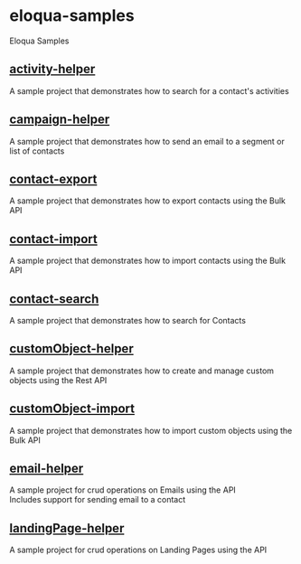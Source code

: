 eloqua-samples
=========================

Eloqua Samples

## [activity-helper](https://github.com/fredsakr/eloqua-samples/tree/master/activity-helper)
A sample project that demonstrates how to search for a contact's activities

## [campaign-helper](https://github.com/fredsakr/eloqua-samples/tree/master/campaign-helper)
A sample project that demonstrates how to send an email to a segment or list of contacts

## [contact-export](https://github.com/fredsakr/eloqua-samples/tree/master/contact-export)
A sample project that demonstrates how to export contacts using the Bulk API

## [contact-import](https://github.com/fredsakr/eloqua-samples/tree/master/contact-import)
A sample project that demonstrates how to import contacts using the Bulk API

## [contact-search](https://github.com/fredsakr/eloqua-samples/tree/master/contact-search)
A sample project that demonstrates how to search for Contacts

## [customObject-helper](https://github.com/fredsakr/eloqua-samples/tree/master/customObject-helper)
A sample project that demonstrates how to create and manage custom objects using the Rest API

## [customObject-import](https://github.com/fredsakr/eloqua-samples/tree/master/customObject-import)
A sample project that demonstrates how to import custom objects using the Bulk API

## [email-helper](https://github.com/fredsakr/eloqua-samples/tree/master/email-helper)
A sample project for crud operations on Emails using the API  
Includes support for sending email to a contact

## [landingPage-helper](https://github.com/fredsakr/eloqua-samples/tree/master/landingPage-helper)
A sample project for crud operations on Landing Pages using the API
